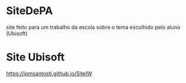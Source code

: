 # SiteDePA
site feito para um trabalho da escola sobre o tema escolhido pelo aluno (Ubisoft)
# Site Ubisoft
https://jpmsantosti.github.io/SiteIW
